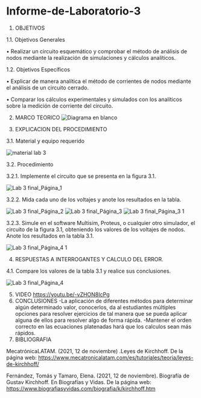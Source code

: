 # Informe-de-Laboratorio-3

1.	OBJETIVOS 

1.1.	Objetivos Generales 

•	Realizar un circuito esquemático y comprobar el método de análisis de nodos mediante la realización de simulaciones y cálculos analíticos. 

1.2.	Objetivos Específicos 

•	Explicar de manera analítica el método de corrientes de nodos mediante el análisis de un circuito cerrado. 

•	Comparar los cálculos experimentales y simulados con los analíticos sobre la medición de corriente del circuito. 

2.	MARCO TEORICO 
![Diagrama en blanco](https://user-images.githubusercontent.com/93899658/143959318-cbf3f104-a84a-446a-bca5-7dde742ec9e0.png)


3.	EXPLICACION DEL PROCEDIMIENTO 

3.1.	Material y equipo requerido 

![material lab 3](https://user-images.githubusercontent.com/93209004/143784719-1440f5ee-d2e7-4cfa-80ad-a2149eec1a5d.png)

3.2.	Procedimiento 

3.2.1.	Implemente el circuito que se presenta en la figura 3.1. 

![Lab 3 final_Página_1](https://user-images.githubusercontent.com/93209004/143785092-c6d19806-2547-4726-9aa8-b15de041a19e.jpg)

3.2.2.	Mida cada uno de los voltajes y anote los resultados en la tabla.

![Lab 3 final_Página_2](https://user-images.githubusercontent.com/93209004/143785109-97bcf668-ffec-421a-a103-f0fc120c7de4.jpg)
![Lab 3 final_Página_3](https://user-images.githubusercontent.com/93209004/143785124-54421119-d8a1-4584-884f-cdd228fb134d.jpg)
![Lab 3 final_Página_3 1](https://user-images.githubusercontent.com/93209004/143785128-bcb62bab-fe1e-444c-a213-493456963eb4.jpg)

3.2.3.	Simule en el software Multisim, Proteus, o cualquier otro simulador, el circuito de la figura 3.1, obteniendo los valores de los voltajes de nodos. Anote los resultados en la tabla 3.1.

![Lab 3 final_Página_4 1](https://user-images.githubusercontent.com/93209004/143785153-dfad4583-13d9-446c-97e1-570c226e7d6d.jpg)

4.	RESPUESTAS A INTERROGANTES Y CALCULO DEL ERROR.

4.1.	 Compare los valores de la tabla 3.1 y realice sus conclusiones.

![Lab 3 final_Página_4](https://user-images.githubusercontent.com/93209004/143785164-1edd8bb1-3b1a-467b-907f-19b11993fc8d.jpg)

5.	VIDEO
https://youtu.be/-vZHON8IcPg
6.	CONCLUSIONES
-La aplicación de diferentes métodos para determinar algún determinado valor, conocerlos, da al estudiantes múltiples opciones para resolver ejercicios de tal manera que se pueda aplicar alguna de ellos para resolver algo de forma rápida.
-Mantener el orden correcto en las ecuaciones platenadas hará que los calculos sean más rápidos.
8.	BIBLIOGRAFIA

MecatrónicaLATAM. (2021, 12 de noviembre) .Leyes de Kirchhoff. De la página web: https://www.mecatronicalatam.com/es/tutoriales/teoria/leyes-de-kirchhoff/

Fernández, Tomás y Tamaro, Elena. (2021, 12 de noviembre). Biografía de Gustav Kirchhoff. En Biografías y Vidas. De la página web: https://www.biografiasyvidas.com/biografia/k/kirchhoff.htm
